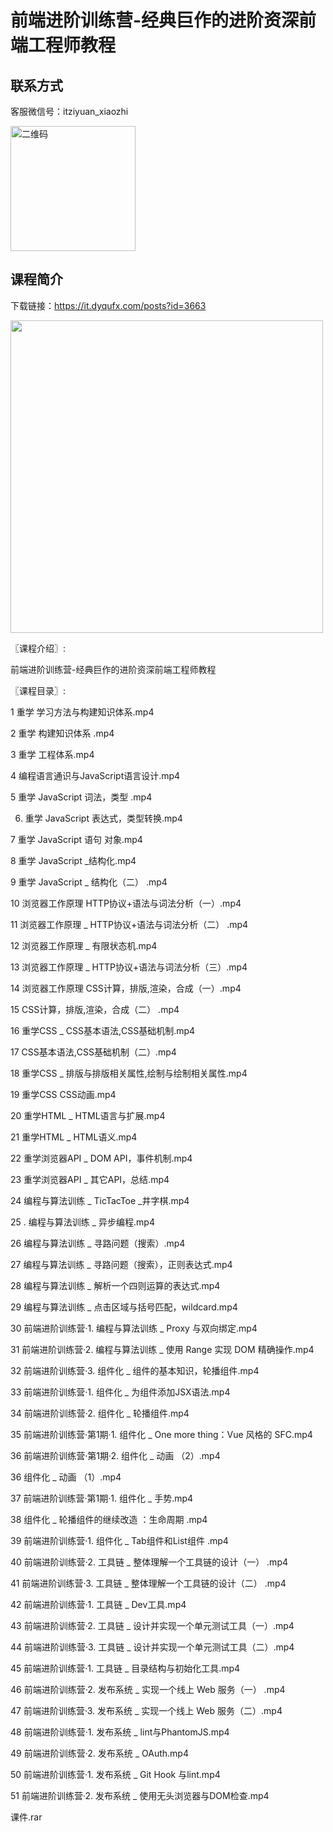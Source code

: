 # 前端进阶训练营-经典巨作的进阶资深前端工程师教程

## 联系方式

客服微信号：itziyuan_xiaozhi

<img src="https://ziyuanyun.oss-cn-guangzhou.aliyuncs.com/common/20240614073449/666b82192834a.jpg" width="200" height="200" alt="二维码">

## 课程简介

下载链接：https://it.dyqufx.com/posts?id=3663

<img src="https://ziyuanyun.oss-cn-guangzhou.aliyuncs.com/yun/20240515185252/6644940462b9a.jpg" width="500" alt="">

  〖课程介绍〗:

 前端进阶训练营-经典巨作的进阶资深前端工程师教程

 〖课程目录〗:

  

 1 重学 学习方法与构建知识体系.mp4

 2 重学 构建知识体系 .mp4

 3 重学 工程体系.mp4

 4 编程语言通识与JavaScript语言设计.mp4

 5 重学 JavaScript 词法，类型 .mp4

 6. 重学 JavaScript 表达式，类型转换.mp4

 7 重学 JavaScript 语句 对象.mp4

 8 重学 JavaScript _结构化.mp4

 9 重学 JavaScript _ 结构化（二） .mp4

 10 浏览器工作原理 HTTP协议+语法与词法分析（一）.mp4

 11 浏览器工作原理 _ HTTP协议+语法与词法分析（二） .mp4

 12 浏览器工作原理 _ 有限状态机.mp4

 13 浏览器工作原理 _ HTTP协议+语法与词法分析（三）.mp4

 14 浏览器工作原理 CSS计算，排版,渲染，合成（一）.mp4

 15 CSS计算，排版,渲染，合成（二） .mp4

 16 重学CSS _ CSS基本语法,CSS基础机制.mp4

 17 CSS基本语法,CSS基础机制（二）.mp4

 18 重学CSS _ 排版与排版相关属性,绘制与绘制相关属性.mp4

 19 重学CSS CSS动画.mp4

 20 重学HTML _ HTML语言与扩展.mp4

 21 重学HTML _ HTML语义.mp4

 22 重学浏览器API _ DOM API，事件机制.mp4

 23 重学浏览器API _ 其它API，总结.mp4

 24 编程与算法训练 _ TicTacToe _井字棋.mp4

 25 . 编程与算法训练 _ 异步编程.mp4

 26 编程与算法训练 _ 寻路问题（搜索）.mp4

 27 编程与算法训练 _ 寻路问题（搜索），正则表达式.mp4

 28 编程与算法训练 _ 解析一个四则运算的表达式.mp4

 29 编程与算法训练 _ 点击区域与括号匹配，wildcard.mp4

 30 前端进阶训练营·1. 编程与算法训练 _ Proxy 与双向绑定.mp4

 31 前端进阶训练营·2. 编程与算法训练 _ 使用 Range 实现 DOM 精确操作.mp4

 32 前端进阶训练营·3. 组件化 _ 组件的基本知识，轮播组件.mp4

 33 前端进阶训练营·1. 组件化 _ 为组件添加JSX语法.mp4

 34 前端进阶训练营·2. 组件化 _ 轮播组件.mp4

 35 前端进阶训练营·第1期·1. 组件化 _ One more thing：Vue 风格的 SFC.mp4

 36 前端进阶训练营·第1期·2. 组件化 _ 动画 （2）.mp4

 36 组件化 _ 动画 （1）.mp4

 37 前端进阶训练营·第1期·1. 组件化 _ 手势.mp4

 38 组件化 _ 轮播组件的继续改造 ：生命周期 .mp4

 39 前端进阶训练营·1. 组件化 _ Tab组件和List组件 .mp4

 40 前端进阶训练营·2. 工具链 _ 整体理解一个工具链的设计（一） .mp4

 41 前端进阶训练营·3. 工具链 _ 整体理解一个工具链的设计（二） .mp4

 42 前端进阶训练营·1. 工具链 _ Dev工具.mp4

 43 前端进阶训练营·2. 工具链 _ 设计并实现一个单元测试工具（一）.mp4

 44 前端进阶训练营·3. 工具链 _ 设计并实现一个单元测试工具（二）.mp4

 45 前端进阶训练营·1. 工具链 _ 目录结构与初始化工具.mp4

 46 前端进阶训练营·2. 发布系统 _ 实现一个线上 Web 服务（一） .mp4

 47 前端进阶训练营·3. 发布系统 _ 实现一个线上 Web 服务（二）.mp4

 48 前端进阶训练营·1. 发布系统 _ lint与PhantomJS.mp4

 49 前端进阶训练营·2. 发布系统 _ OAuth.mp4

 50 前端进阶训练营·1. 发布系统 _ Git Hook 与lint.mp4

 51 前端进阶训练营·2. 发布系统 _ 使用无头浏览器与DOM检查.mp4

 课件.rar 

  
